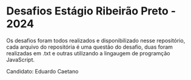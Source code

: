 <h1>Desafios Estágio Ribeirão Preto - 2024</h1>
<p>Os desafios foram todos realizados e disponibilizado nesse repositório, cada arquivo do repositória é uma questão do desafio, duas foram realizadas em .txt e outras utilizando a lingaugem de programção JavaScript.</p>

<p>Candidato: Eduardo Caetano</p>
